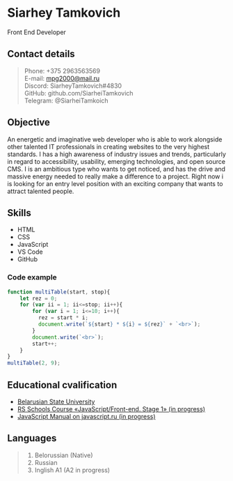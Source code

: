 #  Siarhey Tamkovich 
   Front End Developer

## Contact details
> Phone: +375 2963563569  
> E-mail: mpg2000@mail.ru  
> Discord: SiarheyTamkovich#4830  
> GitHub: github.com/SiarheiTamkovich  
> Telegram: @SiarheiTamkoich  

## Objective

An energetic and imaginative web developer who is able to work alongside other talented IT professionals in creating websites to the very highest standards. I has a high awareness of industry issues and trends, particularly in regard to accessibility, usability, emerging technologies, and open source CMS. I is an ambitious type who wants to get noticed, and has the drive and massive energy needed to really make a difference to a project. Right now i is looking for an entry level position with an exciting company that wants to attract talented people.

## Skills
- HTML
- CSS
- JavaScript
- VS Code
- GitHub

### Code example
```javascript
function multiTable(start, stop){
    let rez = 0;
    for (var ii = 1; ii<=stop; ii++){
        for (var i = 1; i<=10; i++){
          rez = start * i;
          document.write(`${start} * ${i} = ${rez}` + `<br>`);
        }
        document.write(`<br>`);
        start++;
    }
}
multiTable(2, 9);
```
## Educational cvalification
- [Belarusian State University](https://bsu.by/en/)
- [RS Schools Course «JavaScript/Front-end. Stage 1» (in progress)](https://app.rs.school/) 
- [JavaScript Manual on javascript.ru (in progress)](https://learn.javascript.ru/)

## Languages
> 1. Belorussian (Native)
> 2. Russian
> 3. Inglish A1 (A2 in progress)
